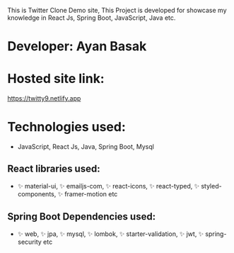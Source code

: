 This is Twitter Clone Demo site, This Project is developed for showcase my knowledge in React Js, Spring Boot, JavaScript, Java etc. 

# Developer: Ayan Basak

# Hosted site link:
https://twitty9.netlify.app


# Technologies used:

- JavaScript, React Js, Java, Spring Boot, Mysql

## React libraries used:
- ✨ material-ui, ✨ emailjs-com, ✨ react-icons, ✨ react-typed, ✨ styled-components, ✨ framer-motion etc

## Spring Boot Dependencies used:
- ✨ web, ✨ jpa, ✨ mysql, ✨ lombok, ✨ starter-validation, ✨ jwt, ✨ spring-security etc
